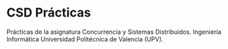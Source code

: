 # CSD Prácticas
Prácticas de la asignatura Concurrencia y Sistemas Distribuidos. Ingeniería Informática Universidad Politécnica de Valencia (UPV).
